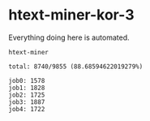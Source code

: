 # htext-miner-kor-3

Everything doing here is automated.

```
htext-miner

total: 8740/9855 (88.68594622019279%)

job0: 1578
job1: 1828
job2: 1725
job3: 1887
job4: 1722
```